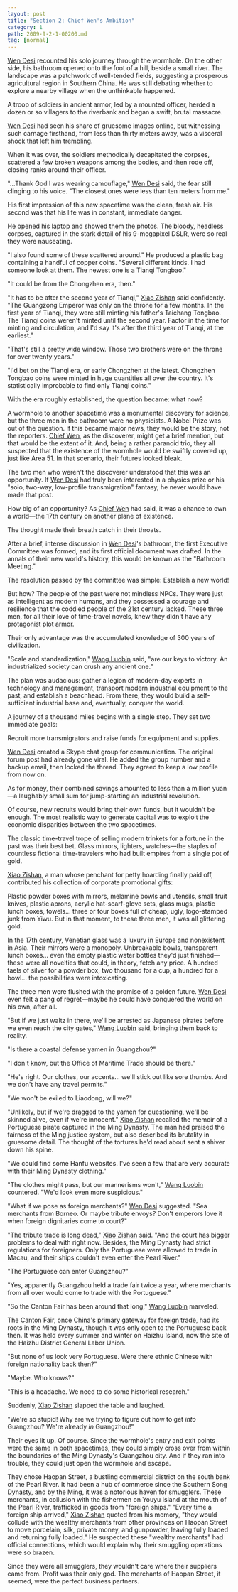 ```yaml
---
layout: post
title: "Section 2: Chief Wen's Ambition"
category: 1
path: 2009-9-2-1-00200.md
tag: [normal]
---
```


[Wen Desi][y002] recounted his solo journey through the wormhole. On the other side, his bathroom opened onto the foot of a hill, beside a small river. The landscape was a patchwork of well-tended fields, suggesting a prosperous agricultural region in Southern China. He was still debating whether to explore a nearby village when the unthinkable happened.

A troop of soldiers in ancient armor, led by a mounted officer, herded a dozen or so villagers to the riverbank and began a swift, brutal massacre.

[Wen Desi][y002] had seen his share of gruesome images online, but witnessing such carnage firsthand, from less than thirty meters away, was a visceral shock that left him trembling.

When it was over, the soldiers methodically decapitated the corpses, scattered a few broken weapons among the bodies, and then rode off, closing ranks around their officer.

"...Thank God I was wearing camouflage," [Wen Desi][y002] said, the fear still clinging to his voice. "The closest ones were less than ten meters from me."

His first impression of this new spacetime was the clean, fresh air. His second was that his life was in constant, immediate danger.

He opened his laptop and showed them the photos. The bloody, headless corpses, captured in the stark detail of his 9-megapixel DSLR, were so real they were nauseating.

"I also found some of these scattered around." He produced a plastic bag containing a handful of copper coins. "Several different kinds. I had someone look at them. The newest one is a Tianqi Tongbao."

"It could be from the Chongzhen era, then."

"It has to be after the second year of Tianqi," [Xiao Zishan][y001] said confidently. "The Guangzong Emperor was only on the throne for a few months. In the first year of Tianqi, they were still minting his father's Taichang Tongbao. The Tianqi coins weren't minted until the second year. Factor in the time for minting and circulation, and I'd say it's after the third year of Tianqi, at the earliest."

"That's still a pretty wide window. Those two brothers were on the throne for over twenty years."

"I'd bet on the Tianqi era, or early Chongzhen at the latest. Chongzhen Tongbao coins were minted in huge quantities all over the country. It's statistically improbable to find only Tianqi coins."

With the era roughly established, the question became: what now?

A wormhole to another spacetime was a monumental discovery for science, but the three men in the bathroom were no physicists. A Nobel Prize was out of the question. If this became major news, they would be the story, not the reporters. [Chief Wen][y002], as the discoverer, might get a brief mention, but that would be the extent of it. And, being a rather paranoid trio, they all suspected that the existence of the wormhole would be swiftly covered up, just like Area 51. In that scenario, their futures looked bleak.

The two men who weren't the discoverer understood that this was an opportunity. If [Wen Desi][y002] had truly been interested in a physics prize or his "solo, two-way, low-profile transmigration" fantasy, he never would have made that post.

How big of an opportunity? As [Chief Wen][y002] had said, it was a chance to own a world—the 17th century on another plane of existence.

The thought made their breath catch in their throats.

After a brief, intense discussion in [Wen Desi][y002]'s bathroom, the first Executive Committee was formed, and its first official document was drafted. In the annals of their new world's history, this would be known as the "Bathroom Meeting."

The resolution passed by the committee was simple: Establish a new world!

But how? The people of the past were not mindless NPCs. They were just as intelligent as modern humans, and they possessed a courage and resilience that the coddled people of the 21st century lacked. These three men, for all their love of time-travel novels, knew they didn't have any protagonist plot armor.

Their only advantage was the accumulated knowledge of 300 years of civilization.

"Scale and standardization," [Wang Luobin][y003] said, "are our keys to victory. An industrialized society can crush any ancient one."

The plan was audacious: gather a legion of modern-day experts in technology and management, transport modern industrial equipment to the past, and establish a beachhead. From there, they would build a self-sufficient industrial base and, eventually, conquer the world.

A journey of a thousand miles begins with a single step. They set two immediate goals:

Recruit more transmigrators and raise funds for equipment and supplies.

[Wen Desi][y002] created a Skype chat group for communication. The original forum post had already gone viral. He added the group number and a backup email, then locked the thread. They agreed to keep a low profile from now on.

As for money, their combined savings amounted to less than a million yuan—a laughably small sum for jump-starting an industrial revolution.

Of course, new recruits would bring their own funds, but it wouldn't be enough. The most realistic way to generate capital was to exploit the economic disparities between the two spacetimes.

The classic time-travel trope of selling modern trinkets for a fortune in the past was their best bet. Glass mirrors, lighters, watches—the staples of countless fictional time-travelers who had built empires from a single pot of gold.

[Xiao Zishan][y001], a man whose penchant for petty hoarding finally paid off, contributed his collection of corporate promotional gifts:

Plastic powder boxes with mirrors, melamine bowls and utensils, small fruit knives, plastic aprons, acrylic hat-scarf-glove sets, glass mugs, plastic lunch boxes, towels... three or four boxes full of cheap, ugly, logo-stamped junk from Yiwu. But in that moment, to these three men, it was all glittering gold.

In the 17th century, Venetian glass was a luxury in Europe and nonexistent in Asia. Their mirrors were a monopoly. Unbreakable bowls, transparent lunch boxes... even the empty plastic water bottles they'd just finished—these were all novelties that could, in theory, fetch any price. A hundred taels of silver for a powder box, two thousand for a cup, a hundred for a bowl... the possibilities were intoxicating.

The three men were flushed with the promise of a golden future. [Wen Desi][y002] even felt a pang of regret—maybe he could have conquered the world on his own, after all.

"But if we just waltz in there, we'll be arrested as Japanese pirates before we even reach the city gates," [Wang Luobin][y003] said, bringing them back to reality.

"Is there a coastal defense yamen in Guangzhou?"

"I don't know, but the Office of Maritime Trade should be there."

"He's right. Our clothes, our accents... we'll stick out like sore thumbs. And we don't have any travel permits."

"We won't be exiled to Liaodong, will we?"

"Unlikely, but if we're dragged to the yamen for questioning, we'll be skinned alive, even if we're innocent." [Xiao Zishan][y001] recalled the memoir of a Portuguese pirate captured in the Ming Dynasty. The man had praised the fairness of the Ming justice system, but also described its brutality in gruesome detail. The thought of the tortures he'd read about sent a shiver down his spine.

"We could find some Hanfu websites. I've seen a few that are very accurate with their Ming Dynasty clothing."

"The clothes might pass, but our mannerisms won't," [Wang Luobin][y003] countered. "We'd look even more suspicious."

"What if we pose as foreign merchants?" [Wen Desi][y002] suggested. "Sea merchants from Borneo. Or maybe tribute envoys? Don't emperors love it when foreign dignitaries come to court?"

"The tribute trade is long dead," [Xiao Zishan][y001] said. "And the court has bigger problems to deal with right now. Besides, the Ming Dynasty had strict regulations for foreigners. Only the Portuguese were allowed to trade in Macau, and their ships couldn't even enter the Pearl River."

"The Portuguese can enter Guangzhou?"

"Yes, apparently Guangzhou held a trade fair twice a year, where merchants from all over would come to trade with the Portuguese."

"So the Canton Fair has been around that long," [Wang Luobin][y003] marveled.

The Canton Fair, once China's primary gateway for foreign trade, had its roots in the Ming Dynasty, though it was only open to the Portuguese back then. It was held every summer and winter on Haizhu Island, now the site of the Haizhu District General Labor Union.

"But none of us look very Portuguese. Were there ethnic Chinese with foreign nationality back then?"

"Maybe. Who knows?"

"This is a headache. We need to do some historical research."

Suddenly, [Xiao Zishan][y001] slapped the table and laughed.

"We're so stupid! Why are we trying to figure out how to get *into* Guangzhou? We're already *in* Guangzhou!"

Their eyes lit up. Of course. Since the wormhole's entry and exit points were the same in both spacetimes, they could simply cross over from within the boundaries of the Ming Dynasty's Guangzhou city. And if they ran into trouble, they could just open the wormhole and escape.

They chose Haopan Street, a bustling commercial district on the south bank of the Pearl River. It had been a hub of commerce since the Southern Song Dynasty, and by the Ming, it was a notorious haven for smugglers. These merchants, in collusion with the fishermen on Youyu Island at the mouth of the Pearl River, trafficked in goods from "foreign ships." "Every time a foreign ship arrived," [Xiao Zishan][y001] quoted from his memory, "they would collude with the wealthy merchants from other provinces on Haopan Street to move porcelain, silk, private money, and gunpowder, leaving fully loaded and returning fully loaded." He suspected these "wealthy merchants" had official connections, which would explain why their smuggling operations were so brazen.

Since they were all smugglers, they wouldn't care where their suppliers came from. Profit was their only god. The merchants of Haopan Street, it seemed, were the perfect business partners.

[y001]: /characters/y001 "Xiao Zishan"
[y002]: /characters/y002 "Wen Desi"
[y003]: /characters/y003 "Wang Luobin"